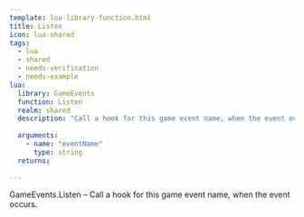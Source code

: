 ```yaml
---
template: lua-library-function.html
title: Listen
icon: lua-shared
tags:
  - lua
  - shared
  - needs-verification
  - needs-example
lua:
  library: GameEvents
  function: Listen
  realm: shared
  description: "Call a hook for this game event name, when the event occurs."
  
  arguments:
    - name: "eventName"
      type: string
  returns:
    
---
```


<div class="lua__search__keywords">
GameEvents.Listen &#x2013; Call a hook for this game event name, when the event occurs.
</div>
